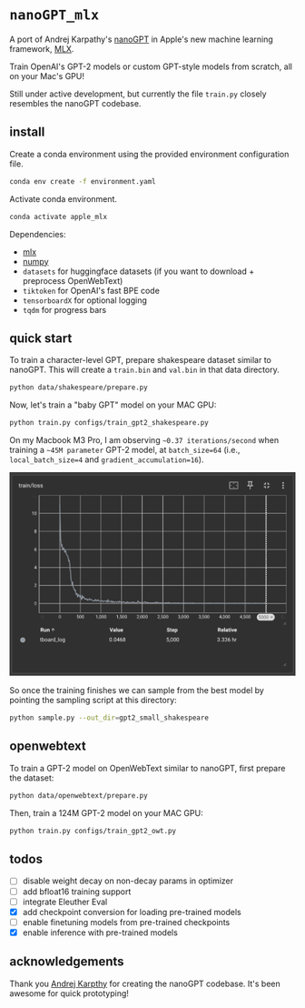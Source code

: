 # `nanoGPT_mlx`

A port of Andrej Karpathy's [nanoGPT](https://github.com/karpathy/nanoGPT) in Apple's new machine learning framework, [MLX](https://github.com/ml-explore/mlx).

Train OpenAI's GPT-2 models or custom GPT-style models from scratch, all on your Mac's GPU!

Still under active development, but currently the file `train.py` closely resembles the nanoGPT codebase.

## install

Create a conda environment using the provided
   environment configuration file.

```bash
conda env create -f environment.yaml
```

Activate conda environment.
```bash
conda activate apple_mlx
```

Dependencies:
- [mlx](https://ml-explore.github.io/mlx/build/html/index.html)
- [numpy](https://numpy.org/install/)
-  `datasets` for huggingface datasets (if you want to download + preprocess OpenWebText)
-  `tiktoken` for OpenAI's fast BPE code
-  `tensorboardX` for optional logging
-  `tqdm` for progress bars

## quick start
To train a character-level GPT, prepare shakespeare dataset similar to nanoGPT. This will create a `train.bin` and `val.bin` in that data directory.
```bash
python data/shakespeare/prepare.py
```

Now, let's train a "baby GPT" model on your MAC GPU:
```bash
python train.py configs/train_gpt2_shakespeare.py
```

On my Macbook M3 Pro, I am observing `~0.37 iterations/second` when training a `~45M parameter` GPT-2 model, at `batch_size=64` (i.e., `local_batch_size=4` and `gradient_accumulation=16`).

![repro124m](assets/baby_gpt2_shakespeare_pretrain_loss.png)

So once the training finishes we can sample from the best model by pointing the sampling script at this directory:
```bash
python sample.py --out_dir=gpt2_small_shakespeare
```

## openwebtext
To train a GPT-2 model on OpenWebText similar to nanoGPT, first prepare the dataset:
```bash
python data/openwebtext/prepare.py
```

Then, train a 124M GPT-2 model on your MAC GPU:
```bash
python train.py configs/train_gpt2_owt.py
```

## todos
- [ ] disable weight decay on non-decay params in optimizer
- [ ] add bfloat16 training support
- [ ] integrate Eleuther Eval
- [x] add checkpoint conversion for loading pre-trained models 
- [ ] enable finetuning models from pre-trained checkpoints
- [x] enable inference with pre-trained models

## acknowledgements
Thank you [Andrej Karpthy](https://github.com/karpathy) for creating the nanoGPT codebase. It's been awesome for quick prototyping!
